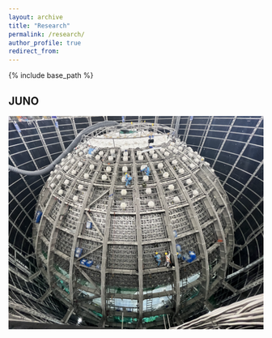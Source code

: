 ```yaml
---
layout: archive
title: "Research"
permalink: /research/
author_profile: true
redirect_from:
---
```


{% include base_path %}

## JUNO
![June 2023](../images/juno0.png) 

